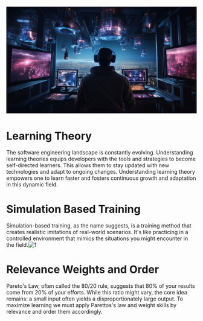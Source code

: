 ![banner](images/2.jpg)
# Learning Theory

The software engineering landscape is constantly evolving. Understanding learning theories equips developers with the tools and strategies to become self-directed learners. This allows them to stay updated with new technologies and adapt to ongoing changes. Understanding learning theory empowers one to learn faster and fosters continuous growth and adaptation in this dynamic field.

# Simulation Based Training

Simulation-based training, as the name suggests, is a training method that creates realistic imitations of real-world scenarios. It's like practicing in a controlled environment that mimics the situations you might encounter in the field.![1](https://journals.lww.com/ccmjournal/abstract/2006/01000/simulation_based_training_is_superior_to.21.aspx) 

# Relevance Weights and Order

Pareto's Law, often called the 80/20 rule, suggests that 80% of your results come from 20% of your efforts. While this ratio might vary, the core idea remains: a small input often yields a disproportionately large output. To maximize learning we must apply Parettos's law and weight skills by relevance and order them accordingly. 



